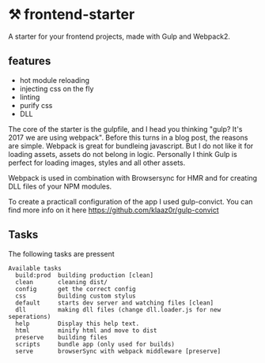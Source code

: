 # ⚒ frontend-starter
A starter for your frontend projects, made with Gulp and Webpack2. 

## features
* hot module reloading 
* injecting css on the fly
* linting 
* purify css 
* DLL

The core of the starter is the gulpfile, and I head you thinking "gulp? It's 2017 we are using webpack". Before this turns in a blog post, the reasons are simple. Webpack is great for bundleing javascript. But I do not like it for loading assets, assets do not belong in logic. Personally I think Gulp is perfect for loading images, styles and all other assets. 

Webpack is used in combination with Browsersync for HMR and for creating DLL files of your NPM modules.

To create a practicall configuration of the app I used gulp-convict. You can find more info on it here https://github.com/klaaz0r/gulp-convict

## Tasks
The following tasks are pressent 
```
Available tasks
  build:prod  building production [clean]
  clean       cleaning dist/
  config      get the correct config
  css         building custom stylus
  default     starts dev server and watching files [clean]
  dll         making dll files (change dll.loader.js for new seperations)
  help        Display this help text.
  html        minify html and move to dist
  preserve    building files
  scripts     bundle app (only used for builds)
  serve       browserSync with webpack middleware [preserve]
```
